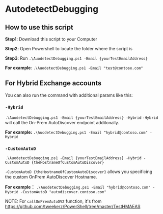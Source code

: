 # AutodetectDebugging

## How to use this script
**Step1**: Download this script to your Computer 

**Step2**: Open Powershell to locate the folder where the script is

**Step3**: Run `.\AuodetectDebugging.ps1 -Email {yourTestEmailAddress}`

**For example**: `.\AuodetectDebugging.ps1 -Email "test@contoso.com"`

## For Hybrid Exchange accounts

You can also run the command with additional params like this:

### `-Hybrid`

`.\AuodetectDebugging.ps1 -Email {yourTestEmailAddress} -Hybrid` 
`-Hybrid` will call the On-Prem AutoDiscover endpoint additonally.

**For example:** `.\AuodetectDebugging.ps1 -Email "hybrid@contoso.com" -Hybrid`


### `-CustomAutoD`

`.\AuodetectDebugging.ps1 -Email {yourTestEmailAddress} -Hybrid -CustomAutoD {theHostnameOfCustomAutoDiscover}` 

`-CustomAutoD {theHostnameOfCustomAutoDiscover}` allows you specificing the custom OnPrem AutoDiscover Hostname.

**For example：** `.\AuodetectDebugging.ps1 -Email "hybrid@contoso.com" -Hybrid -CustomAutoD "autodiscover.contoso.com"`

NOTE: For `callOnPremAutoDV2` function, it's from https://github.com/tweekerz/PowerShell/tree/master/TestHMAEAS
